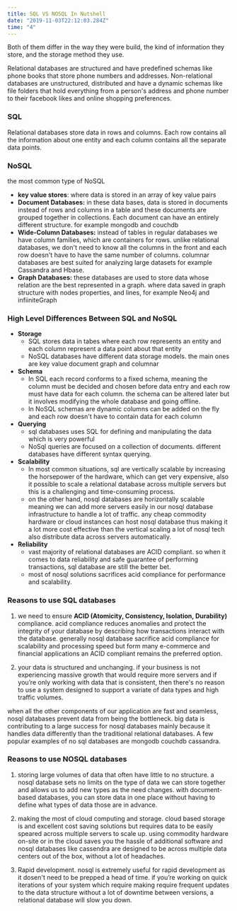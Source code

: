 ```yaml
---
title: SQL VS NOSQL In Nutshell
date: "2019-11-03T22:12:03.284Z"
time: "4"
---
```


Both of them differ in the way they were build, the kind of information they store, and the storage method they use.

Relational databases are structured and have predefined schemas like phone books that store phone numbers and addresses. Non-relational databases are unstructured, distributed and have a dynamic schemas like file folders that hold everything from a person's address and phone number to their facebook likes and online shopping preferences.

### SQL

Relational databases store data in rows and columns. Each row contains all the information about one entity and each column contains all the separate data points.

### NoSQL

the most common type of NoSQL

- **key value stores**: where data is stored in an array of key value pairs
- **Document Databases:**  in these data bases, data is stored in documents instead of rows and columns in a table and these documents are grouped together in collections. Each document can have an entirely different structure. for example mongodb and couchdb
- **Wide-Column Databases:** instead of tables in regular databases we have column families, which are containers for rows. unlike relational databases, we don't need to know all the columns in the front and each row doesn't have to have the same number of columns. columnar databases are best suited for analyzing large datasets for example Cassandra and Hbase.
- **Graph Databases:** these databases are used to store data whose relation are the best represented in a graph. where data saved in graph structure with nodes properties, and lines, for example Neo4j and infiiniteGraph

### High Level Differences Between SQL and NoSQL

- **Storage**
    - SQL stores data in tabes where each row represents an entity and each column represent a data point about that entity
    - NoSQL databases have different data storage models. the main ones are key value document graph and columnar
- **Schema**
    - In SQL each record conforms to a fixed schema, meaning the column must be decided and chosen before data entry and each row must have data for each column. the schema can be altered later but it involves modifying the whole database and going offline.
    - In NoSQL schemas are dynamic columns can be added on the fly and each row doesn't have to contain data for each column
- **Querying**
    - sql databases uses SQL for defining and manipulating the data which is very powerful
    - NoSql queries are focused on a collection of documents. different databases have different syntax querying.
- **Scalability**
    - In most common situations, sql are vertically scalable by increasing the horsepower of the hardware, which can get very expensive, also it possible to scale a relational database across multiple servers but this is a challenging and time-consuming process.
    - on the other hand, nosql databases are horizontally scalable meaning we can add more servers easily in our nosql database infrastructure to handle a lot of traffic. any cheap commodity hardware or cloud instances can host nosql database thus making it a lot more cost effective than the vertical scaling a lot of nosql tech  also distribute data across servers automatically.
- **Reliability**
    - vast majority of relational databases are ACID compliant. so when it comes to data reliability and safe guarantee of performing transactions, sql database are still the better bet.
    - most of nosql solutions sacrifices acid compliance for performance and scalability.

### **Reasons to use SQL databases**
1. we need to ensure **ACID (Atomicity, Consistency, Isolation, Durability)** compliance. acid compliance reduces anomalies and protect the integrity of your database by describing how transactions interact with the database. generally nosql database sacrifice acid compliance for scalability and processing speed but form many e-commerce and financial applications an ACID compliant remains the preferred option.

2. your data is structured and unchanging. if your business is not experiencing massive growth that would require more servers and if you’re only working with data that is consistent, then there's no reason to use a system designed to support a variate of data types and high traffic volumes.

when all the other components of our application are fast and seamless, nosql databases prevent data from being the bottleneck. big data is contributing to a large success for nosql databases mainly because it handles data differently than the traditional relational databases. A few popular examples of no sql databases are mongodb couchdb cassandra.

### **Reasons to use NOSQL databases**

1. storing large volumes of data that often have little to no structure. a nosql database sets no limits on the type of data we can store together and allows us to add new types as the need changes. with document-based databases, you can store data in one place without having to define what types of data those are in advance.

2. making the most of cloud computing and storage. cloud based storage is and excellent cost saving solutions but requires data to be easily speared across multiple servers to scale up. using commodity hardware on-site or in the cloud saves you the hassle of additional software and nosql databases like cassendra are designed to be across multiple data centers out of the box, without a lot of headaches.

3. Rapid development. nosql is extremely useful for rapid development  as it dosen't need to be prepped a head of time. if you’re working on quick iterations of your system which require making require frequent updates to the data structure without a lot of downtime between versions, a relational database will slow you down.